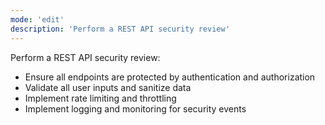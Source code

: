 ```yaml
---
mode: 'edit'
description: 'Perform a REST API security review'
---
```

Perform a REST API security review:

* Ensure all endpoints are protected by authentication and authorization
* Validate all user inputs and sanitize data
* Implement rate limiting and throttling
* Implement logging and monitoring for security events
